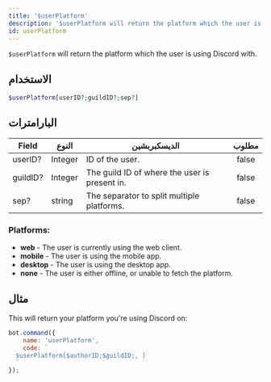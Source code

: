 ```yaml
---
title: '$userPlatform'
description: '$userPlatform will return the platform which the user is using Discord with.'
id: userPlatform
---
```


`$userPlatform` will return the platform which the user is using Discord with.

## الاستخدام

```php
$userPlatform[userID?;guildID?;sep?]
```

## البارامترات

| Field    | النوع   | الديسكبربشين                                  | مطلوب |
| -------- | ------- | --------------------------------------------- |:-----:|
| userID?  | Integer | ID of the user.                               | false |
| guildID? | Integer | The guild ID of where the user is present in. | false |
| sep?     | string  | The separator to split multiple platforms.    | false |

### Platforms:
- **web** - The user is currently using the web client.
- **mobile** - The user is using the mobile app.
- **desktop** - The user is using the desktop app.
- **none** - The user is either offline, or unable to fetch the platform.

## مثال

This will return your platform you're using Discord on:

```javascript
bot.command({
    name: 'userPlatform',
    code: `
  $userPlatform[$authorID;$guildID;, ]
  `
});
```
